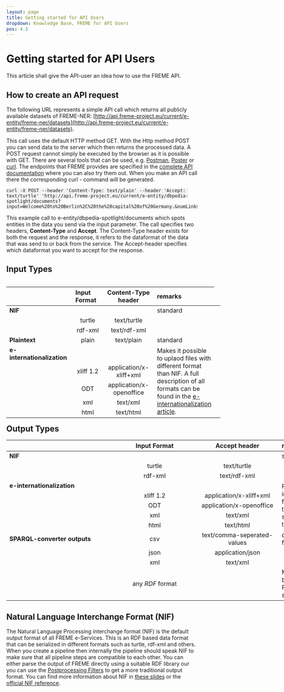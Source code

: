 ```yaml
---
layout: page
title: Getting started for API Users
dropdown: Knowledge Base, FREME for API Users
pos: 4.5
---
```


# Getting started for API Users

This article shall give the API-user an idea how to use the FREME API.

##  How to create an API request

The following URL represents a simple API call which returns all publicly available datasets of FREME-NER:
[http://api.freme-project.eu/current/e-entity/freme-ner/datasets](http://api.freme-project.eu/current/e-entity/freme-ner/datasets).


This call uses the default HTTP method GET. With the Http method POST you can send data to the server which then returns the processed data. A POST request cannot simply be executed by the browser as it is possible with GET. There are several tools that can be used, e.g. [Postman](https://www.getpostman.com/), [Poster](https://addons.mozilla.org/de/firefox/addon/poster/) or [curl](https://curl.haxx.se/).
The endpoints that FREME provides are specified in the [complete API documentation](../api-doc/full.html) where you can also try them out. When you make an API call there the corresponding curl - command will be generated. 

```
curl -X POST --header 'Content-Type: text/plain' --header 'Accept: text/turtle' 'http://api.freme-project.eu/current/e-entity/dbpedia-spotlight/documents?input=Welcome%20to%20Berlin%2C%20the%20capital%20of%20Germany.&numLinks=1&language=en&confidence=0.3'
```

This example call to e-entity/dbpedia-spotlight/documents which spots entities in the data you send via the input parameter. The call specifies two headers, **Content-Type** and **Accept**. The Content-Type header exists for both the request and the response, it refers to the dataformat of the data that was send to or back from the service. The Accept-header specifies which dataformat you want to accept for the response. 

<html>
<div class="container-fluid main-container">

<style type="text/css">
.main-container {
  max-width: 940px;
  margin-left: auto;
  margin-right: auto;
}
code {
  color: inherit;
  background-color: rgba(0, 0, 0, 0.04);
}
img {
  max-width:100%;
  height: auto;
}
.tabbed-pane {
  padding-top: 12px;
}
button.code-folding-btn:focus {
  outline: none;
}
</style>

<div class="fluid-row" id="header">
</div>

<div id="input-types" class="section level1">
<h2>Input Types</h2>
<table style="width:112%;" align="left">
<colgroup>
<col width="38%"></col>
<col width="26%"></col>
<col width="36%"></col>
<col width="11%"></col>
</colgroup>
<thead>
<tr class="header">
<th align="left"></th>
<th align="left">Input Format</th>
<th align="center">Content-Type header</th>
<th align="left">remarks</th>
</tr>
</thead>
<tbody>
<tr class="odd">
<td align="left"><strong>NIF</strong></td>
<td align="center"></td>
<td align="center"></td>
<td align="left">standard</td>
</tr>
<tr class="even">
<td align="left"></td>
<td align="center">turtle</td>
<td align="center">text/turtle</td>
<td align="left"></td>
</tr>
<tr class="odd">
<td align="left"></td>
<td align="center">rdf-xml</td>
<td align="center">text/rdf-xml</td>
<td align="left"></td>
</tr>
<tr class="even">
<td align="left"><strong>Plaintext</strong></td>
<td align="center">plain</td>
<td align="center">text/plain</td>
<td align="left">standard</td>
</tr>
<tr class="odd">
<td align="left"><strong>e-internationalization</strong></td>
<td align="center"></td>
<td align="center"></td>
<td align="left" rowspan="5">Makes it possible to uplaod files with different format than NIF. A full description of all formats can be found in the <a href="../freme-for-api-users/eInternationalisation.html">e-internationalization article</a>.</td>
</tr>
<tr class="even">
<td align="left"></td>
<td align="center">xliff 1.2</td>
<td align="center">application/x-xliff+xml</td>
<td align="left"></td>
</tr>
<tr class="odd">
<td align="left"></td>
<td align="center">ODT</td>
<td align="center">application/x-openoffice</td>
<td align="left"></td>
</tr>
<tr class="even">
<td align="left"></td>
<td align="center">xml</td>
<td align="center">text/xml</td>
<td align="left"></td>
</tr>
<tr class="odd">
<td align="left"></td>
<td align="center">html</td>
<td align="center">text/html</td>
<td align="left"></td>
</tr>
</tbody>
</table>
</div>
<div id="output-types" class="section level1">
<h2>Output Types</h2>
<table style="width:178%;">
<colgroup>
<col width="38%"></col>
<col width="33%"></col>
<col width="40%"></col>
<col width="65%"></col>
</colgroup>
<thead>
<tr class="header">
<th align="left"></th>
<th align="center">Input Format</th>
<th align="center">Accept header</th>
<th align="left">remarks</th>
</tr>
</thead>
<tbody>
<tr class="odd">
<td align="left"><strong>NIF</strong></td>
<td align="center"></td>
<td align="center"></td>
<td align="left">standard</td>
</tr>
<tr class="even">
<td align="left"></td>
<td align="center">turtle</td>
<td align="center">text/turtle</td>
<td align="left"></td>
</tr>
<tr class="odd">
<td align="left"></td>
<td align="center">rdf-xml</td>
<td align="center">text/rdf-xml</td>
<td align="left"></td>
</tr>
<tr class="even">
<td align="left"><strong>e-internationalization</strong></td>
<td align="center"></td>
<td align="center"></td>
<td align="left" rowspan="5">For the e-internationalization formats the output type must be the same as the input type.</td>
</tr>
<tr class="odd">
<td align="left"></td>
<td align="center">xliff 1.2</td>
<td align="center">application/x-xliff+xml</td>
<td align="left"></td>
</tr>
<tr class="even">
<td align="left"></td>
<td align="center">ODT</td>
<td align="center">application/x-openoffice</td>
<td align="left"></td>
</tr>
<tr class="odd">
<td align="left"></td>
<td align="center">xml</td>
<td align="center">text/xml</td>
<td align="left"></td>
</tr>
<tr class="even">
<td align="left"></td>
<td align="center">html</td>
<td align="center">text/html</td>
<td align="left"></td>
</tr>
<tr class="odd">
<td align="left"><strong>SPARQL-converter outputs</strong></td>
<td align="center">csv</td>
<td align="center">text/comma-seperated-values</td>
<td align="left">default SPARQL format</td>
</tr>
<tr class="even">
<td align="left"></td>
<td align="center">json</td>
<td align="center">application/json</td>
<td align="left"></td>
</tr>
<tr class="odd">
<td align="left"></td>
<td align="center">xml</td>
<td align="center">text/xml</td>
<td align="left"></td>
</tr>
<tr class="even">
<td align="left"></td>
<td align="center">any <em>RDF</em> format</td>
<td align="center"></td>
<td align="left" rowspan="2">Must be accepted by FREMEenrichments services.</td>
</tr>
</tbody>
</table>
</div>




</div>

<script>
// add bootstrap table styles to pandoc tables
$(document).ready(function () {
  $('tr.header').parent('thead').parent('table').addClass('table table-condensed');
});
</script>
</html>

## Natural Language Interchange Format (NIF)

The Natural Language Processing interchange format (NIF) is the default output format of all FREME e-Services. This is an RDF based data format that can be serialized in different formats such as turtle, rdf-xml and others. When you create a pipeline then internally the pipeline should speak NIF to make sure that all pipeline steps are compatible to each other. You can either parse the output of FREME directly using a suitable
RDF library our you can use the [Postprocessing Filters](../freme-for-api-users/filtering.html) to get a more traditional output format. You can find more information about NIF in [these slides](http://de.slideshare.net/m1ci/nif-tutorial) or the [official NIF reference](http://persistence.uni-leipzig.org/nlp2rdf/specification/api.html).
